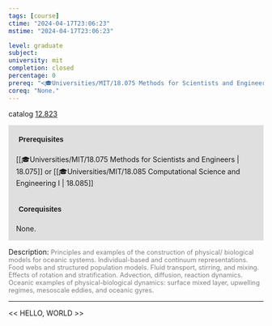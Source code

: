```yaml
---
tags: [course]
ctime: "2024-04-17T23:06:23"
mstime: "2024-04-17T23:06:23"

level: graduate
subject: 
university: mit
completion: closed
percentage: 0
prereq: "<🎓Universities/MIT/18.075 Methods for Scientists and Engineers> or <🎓Universities/MIT/18.085 Computational Science and Engineering I>"
coreq: "None."
---
```


catalog [12.823](http://student.mit.edu/catalog/m12c.html#12.823)

<span style="display: block; padding: 15px; background-color: rgb(100, 100, 100, 0.2);"><font id="m_prereq851_0" style="display: block; font-family: Arial, sans-serif; font-weight: bold; padding: 5px">Prerequisites</font><br><span id="prereq851_0">[[🎓Universities/MIT/18.075 Methods for Scientists and Engineers | 18.075]] or [[🎓Universities/MIT/18.085 Computational Science and Engineering I | 18.085]]</span></span>
<span style="display: block; padding: 15px; background-color: rgb(100, 100, 100, 0.2);"><font id="m_coreq851_0" style="display: block; font-family: Arial, sans-serif; font-weight: bold; padding: 5px">Corequisites</font><br><span id="coreq851_0">None.</span></span>

<font style="">Description:</font>
<font style="color: grey; font-size: 0.8rem;">Principles and examples of the construction of physical/ biological models for oceanic systems.  Individual-based and continuum representations. Food webs and structured population models. Fluid transport, stirring, and mixing. Effects of rotation and stratification. Advection, diffusion, reaction dynamics. Oceanic examples of physical-biological dynamics: surface mixed layer, upwelling regimes, mesoscale eddies, and oceanic gyres.</font>



---

<< HELLO, WORLD >>

